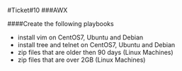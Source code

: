 #Ticket#10
###AWX 

####Create the following playbooks
- install vim on CentOS7, Ubuntu and Debian
- install tree and telnet on CentOS7, Ubuntu and Debian
- zip files that are older then 90 days (Linux Machines)
- zip files that are over 2GB (Linux Machines)